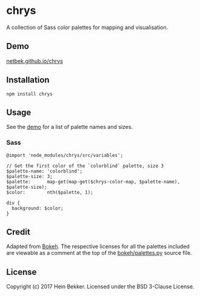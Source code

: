 # chrys

A collection of Sass color palettes for mapping and visualisation.

## Demo

[netbek.github.io/chrys](https://netbek.github.io/chrys)

## Installation

```
npm install chrys
```

## Usage

See the [demo](https://netbek.github.io/chrys) for a list of palette names and sizes.

### Sass

```
@import 'node_modules/chrys/src/variables';

// Get the first color of the `colorblind` palette, size 3
$palette-name: 'colorblind';
$palette-size: 3;
$palette:      map-get(map-get($chrys-color-map, $palette-name), $palette-size);
$color:        nth($palette, 1);

div {
  background: $color;
}
```

## Credit

Adapted from [Bokeh](http://bokeh.pydata.org/en/0.12.4/docs/reference/palettes.html). The respective licenses for all the palettes included are viewable as a comment at the top of the [bokeh/palettes.py](https://github.com/bokeh/bokeh/tree/0.12.4/bokeh/palettes.py) source file.

## License

Copyright (c) 2017 Hein Bekker. Licensed under the BSD 3-Clause License.
